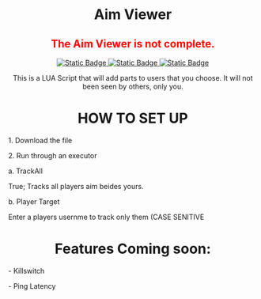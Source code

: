 
<h1 align="center">
Aim Viewer
</h1>

<h2 align="center">
<font color="red">The Aim Viewer is not complete.</font></h2>

<p align="center">
<a href= "https://github.com/SomeRandomDeveloperReal/AimViewerV_1.0"><img alt="Static Badge" src="https://img.shields.io/badge/LISENCE-UNLISENCED-red?style=for-the-badge&logo=github">
<a href= "https://github.com/SomeRandomDeveloperReal/AimViewerV_1.0"><img alt="Static Badge" src="https://img.shields.io/badge/Script%20Version-1.0.0-green?style=for-the-badge">
<a href="hytps://github.com/SomeRandomDeveloperReal/AimViewerV_1.0"><img alt="Static Badge" src="https://img.shields.io/badge/Unavailable-red?style=for-the-badge&labelColor=red">

</a>

</p>

<p align="center">
This is a LUA Script that will add parts to users that you choose.
It will not been seen by others, only you.
</p>

<h1 align="center">
HOW TO SET UP
</h1>

<p align-"center">
1. Download the file
</p>
<p align-"center">
2. Run through an executor
</p>
<p align-"center">
  a. TrackAll
</p>
<p align-"center">
True; Tracks all players aim beides yours.
</p>
<p align-"center">
b. Player Target
</p>
<p align-"center">
Enter a players usernme to track only them (CASE SENITIVE
</p>

<h1 align="center">
Features Coming soon:
</h1>
<p align-"center">
- Killswitch
</p>
<p align-"center">
- Ping Latency
</p>
